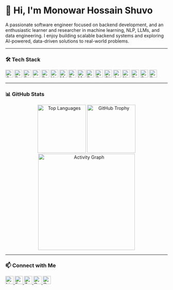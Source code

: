 <!-- Introduction -->
<h1 align="left">👋 Hi, I'm Monowar Hossain Shuvo</h1>

<p align="left">
  A passionate software engineer focused on backend development, and an enthusiastic learner and researcher in machine learning, NLP, LLMs, and data engineering. 
  I enjoy building scalable backend systems and exploring AI-powered, data-driven solutions to real-world problems.
</p>

---

<!-- Technologies & Tools -->
### 🛠️ Tech Stack

<div align="left">
  <!-- Languages & Frameworks -->
  <img src="https://img.shields.io/badge/C++-00599C?logo=c%2B%2B&logoColor=white&style=for-the-badge" height="24" alt="C++" />
  <img src="https://img.shields.io/badge/Python-3776AB?logo=python&logoColor=white&style=for-the-badge" height="24" alt="Python" />
  <img src="https://img.shields.io/badge/FastAPI-009688?logo=fastapi&logoColor=white&style=for-the-badge" height="24" alt="FastAPI" />
  <img src="https://img.shields.io/badge/Laravel-FF2D20?logo=laravel&logoColor=white&style=for-the-badge" height="24" alt="Laravel" />
  <img src="https://img.shields.io/badge/React-61DAFB?logo=react&logoColor=black&style=for-the-badge" height="24" alt="React" />
  <img src="https://img.shields.io/badge/Vue.js-4FC08D?logo=vue.js&logoColor=white&style=for-the-badge" height="24" alt="Vue.js" />

  <!-- Databases -->
  <img src="https://img.shields.io/badge/MySQL-4479A1?logo=mysql&logoColor=white&style=for-the-badge" height="24" alt="MySQL" />
  <img src="https://img.shields.io/badge/PostgreSQL-4169E1?logo=postgresql&logoColor=white&style=for-the-badge" height="24" alt="PostgreSQL" />
  <img src="https://img.shields.io/badge/MongoDB-47A248?logo=mongodb&logoColor=white&style=for-the-badge" height="24" alt="MongoDB" />
  <img src="https://img.shields.io/badge/Redis-DC382D?logo=redis&logoColor=white&style=for-the-badge" height="24" alt="Redis" />

  <!-- Tools -->
  <img src="https://img.shields.io/badge/Docker-2496ED?logo=docker&logoColor=white&style=for-the-badge" height="24" alt="Docker" />
  <img src="https://img.shields.io/badge/Git-F05032?logo=git&logoColor=white&style=for-the-badge" height="24" alt="Git" />
  <img src="https://img.shields.io/badge/AWS-242F3E?style=for-the-badge&logoColor=FF9900" height="24" alt="AWS" />

  <!-- Data & ML -->
  <img src="https://img.shields.io/badge/NumPy-4B8BBE?logo=numpy&logoColor=white&style=for-the-badge" height="24" alt="NumPy" />
  <img src="https://img.shields.io/badge/Pandas-130754?logo=pandas&logoColor=white&style=for-the-badge" height="24" alt="Pandas" />
  <img src="https://img.shields.io/badge/scikit--learn-F7931E?logo=scikitlearn&logoColor=white&style=for-the-badge" height="24" alt="Scikit-learn" />
  <img src="https://img.shields.io/badge/PyTorch-EE4C2C?logo=pytorch&logoColor=white&style=for-the-badge" height="24" alt="PyTorch" />
</div>

---

<!-- GitHub Stats -->
### 📊 GitHub Stats

<div align="center">
  <img src="https://github-readme-stats.vercel.app/api/top-langs?username=shuvomonowar00&locale=en&hide_title=false&layout=compact&card_width=320&langs_count=5&theme=vue&hide_border=false" height="150" alt="Top Languages" />  
<!--   <img src="https://streak-stats.demolab.com/?user=shuvomonowar00&locale=en&mode=daily&theme=vue&hide_border=false&border_radius=5" height="150" alt="GitHub Streak" /> -->
  <img src="https://github-profile-trophy.vercel.app?username=shuvomonowar00&theme=flat&row=1&margin-w=8&margin-h=8" height="150" alt="GitHub Trophy" />
  <img src="https://github-readme-activity-graph.vercel.app/graph?username=shuvomonowar00&radius=16&theme=github-light&area=true&custom_title=Contribution%20Graph" height="300" alt="Activity Graph" />
</div>

---

<!-- Contact -->
### 📫 Connect with Me

<div align="left">
  <a href="https://www.linkedin.com/in/shuvomonowar00/" target="_blank">
    <img src="https://img.shields.io/static/v1?message=LinkedIn&logo=linkedin&label=&color=0077B5&logoColor=white&labelColor=&style=flat" height="25" alt="LinkedIn" />
  </a>
  <a href="https://www.facebook.com/shuvomonowar00/" target="_blank">
    <img src="https://img.shields.io/static/v1?message=Facebook&logo=facebook&label=&color=1877F2&logoColor=white&labelColor=&style=flat" height="25" alt="Facebook" />
  </a>
  <a href="https://x.com/shuvomonowar00" target="_blank">
    <img src="https://img.shields.io/static/v1?message=Twitter&logo=twitter&label=&color=1DA1F2&logoColor=white&labelColor=&style=flat" height="25" alt="Twitter" />
  </a>
  <a href="mailto:monowar1611998@outlook.com">
    <img src="https://img.shields.io/static/v1?message=Outlook&logo=microsoft-outlook&label=&color=0078D4&logoColor=white&labelColor=&style=flat" height="25" alt="Outlook" />
  </a>
  <a href="mailto:monowar1611998@gmail.com">
    <img src="https://img.shields.io/static/v1?message=Gmail&logo=gmail&label=&color=D14836&logoColor=white&labelColor=&style=flat" height="25" alt="Gmail" />
  </a>
</div>
